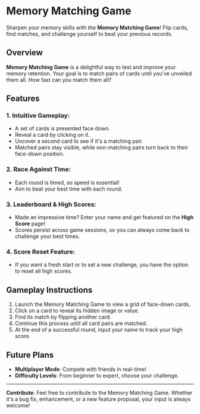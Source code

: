 # Memory Matching Game

Sharpen your memory skills with the **Memory Matching Game**! Flip cards, find matches, and challenge yourself to beat your previous records.

## Overview

**Memory Matching Game** is a delightful way to test and improve your memory retention. Your goal is to match pairs of cards until you've unveiled them all. How fast can you match them all?

## Features

### 1. Intuitive Gameplay:
- A set of cards is presented face down.
- Reveal a card by clicking on it.
- Uncover a second card to see if it's a matching pair.
- Matched pairs stay visible, while non-matching pairs turn back to their face-down position.

### 2. Race Against Time:
- Each round is timed, so speed is essential!
- Aim to beat your best time with each round.

### 3. Leaderboard & High Scores:
- Made an impressive time? Enter your name and get featured on the **High Score** page!
- Scores persist across game sessions, so you can always come back to challenge your best times.

### 4. Score Reset Feature:
- If you want a fresh start or to set a new challenge, you have the option to reset all high scores.

## Gameplay Instructions

1. Launch the Memory Matching Game to view a grid of face-down cards.
2. Click on a card to reveal its hidden image or value.
3. Find its match by flipping another card.
4. Continue this process until all card pairs are matched.
5. At the end of a successful round, input your name to track your high score.

## Future Plans

- **Multiplayer Mode**: Compete with friends in real-time!
- **Difficulty Levels**: From beginner to expert, choose your challenge.

---

**Contribute**: Feel free to contribute to the Memory Matching Game. Whether it's a bug fix, enhancement, or a new feature proposal, your input is always welcome!

